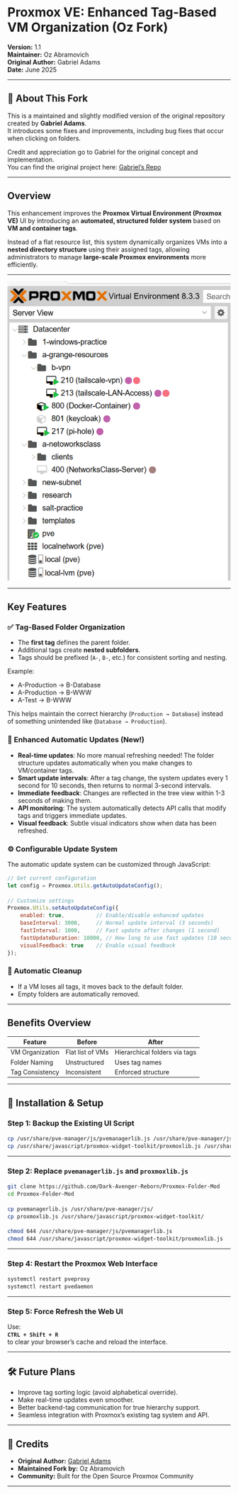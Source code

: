 # **Proxmox VE: Enhanced Tag-Based VM Organization (Oz Fork)**  
**Version:** 1.1  
**Maintainer:** Oz Abramovich  
**Original Author:** Gabriel Adams  
**Date:** June 2025  

---

## 🔄 **About This Fork**  

This is a maintained and slightly modified version of the original repository created by **Gabriel Adams**.  
It introduces some fixes and improvements, including bug fixes that occur when clicking on folders.

Credit and appreciation go to Gabriel for the original concept and implementation.  
You can find the original project here: [Gabriel’s Repo](https://github.com/gradams42/ProxmoxUpgrades)

---

## **Overview**  

This enhancement improves the **Proxmox Virtual Environment (Proxmox VE)** UI by introducing an **automated, structured folder system** based on **VM and container tags**.  

Instead of a flat resource list, this system dynamically organizes VMs into a **nested directory structure** using their assigned tags, allowing administrators to manage **large-scale Proxmox environments** more efficiently.

---

![Demonstration](Organized_Node.png)

---

## **Key Features**  

### ✅ Tag-Based Folder Organization  
- The **first tag** defines the parent folder.  
- Additional tags create **nested subfolders**.  
- Tags should be prefixed (`A-`, `B-`, etc.) for consistent sorting and nesting.

Example:
- A-Production → B-Database  
- A-Production → B-WWW  
- A-Test → B-WWW  

This helps maintain the correct hierarchy (`Production → Database`) instead of something unintended like (`Database → Production`).

### 🔄 Enhanced Automatic Updates (New!)
- **Real-time updates**: No more manual refreshing needed! The folder structure updates automatically when you make changes to VM/container tags.
- **Smart update intervals**: After a tag change, the system updates every 1 second for 10 seconds, then returns to normal 3-second intervals.
- **Immediate feedback**: Changes are reflected in the tree view within 1-3 seconds of making them.
- **API monitoring**: The system automatically detects API calls that modify tags and triggers immediate updates.
- **Visual feedback**: Subtle visual indicators show when data has been refreshed.

### ⚙️ Configurable Update System
The automatic update system can be customized through JavaScript:

```javascript
// Get current configuration
let config = Proxmox.Utils.getAutoUpdateConfig();

// Customize settings
Proxmox.Utils.setAutoUpdateConfig({
    enabled: true,          // Enable/disable enhanced updates
    baseInterval: 3000,     // Normal update interval (3 seconds)
    fastInterval: 1000,     // Fast update after changes (1 second)
    fastUpdateDuration: 10000, // How long to use fast updates (10 seconds)
    visualFeedback: true    // Enable visual feedback
});
```

### 🧹 Automatic Cleanup  
- If a VM loses all tags, it moves back to the default folder.  
- Empty folders are automatically removed.

---

## **Benefits Overview**  

| Feature            | Before                | After                           |
|--------------------|------------------------|----------------------------------|
| VM Organization     | Flat list of VMs       | Hierarchical folders via tags    |
| Folder Naming       | Unstructured           | Uses tag names                   |
| Tag Consistency     | Inconsistent           | Enforced structure               |

---

## 🔧 **Installation & Setup**  

### Step 1: Backup the Existing UI Script  

```bash
cp /usr/share/pve-manager/js/pvemanagerlib.js /usr/share/pve-manager/js/pvemanagerlib.js.bak
cp /usr/share/javascript/proxmox-widget-toolkit/proxmoxlib.js /usr/share/javascript/proxmox-widget-toolkit/proxmoxlib.js.bak
```

---

### Step 2: Replace `pvemanagerlib.js` and `proxmoxlib.js` 

```bash
git clone https://github.com/Dark-Avenger-Reborn/Proxmox-Folder-Mod
cd Proxmox-Folder-Mod

cp pvemanagerlib.js /usr/share/pve-manager/js/
cp proxmoxlib.js /usr/share/javascript/proxmox-widget-toolkit/

chmod 644 /usr/share/pve-manager/js/pvemanagerlib.js
chmod 644 /usr/share/javascript/proxmox-widget-toolkit/proxmoxlib.js
```

---


### Step 4: Restart the Proxmox Web Interface  

```bash
systemctl restart pveproxy
systemctl restart pvedaemon
```

---

### Step 5: Force Refresh the Web UI  

Use:  
**`CTRL + Shift + R`**  
to clear your browser’s cache and reload the interface.

---

## 🛠️ Future Plans  

- Improve tag sorting logic (avoid alphabetical override).  
- Make real-time updates even smoother.  
- Better backend-tag communication for true hierarchy support.  
- Seamless integration with Proxmox’s existing tag system and API.

---

## 🙏 Credits  

- **Original Author:** [Gabriel Adams](https://github.com/gradams42)  
- **Maintained Fork by:** Oz Abramovich  
- **Community:** Built for the Open Source Proxmox Community  

---

